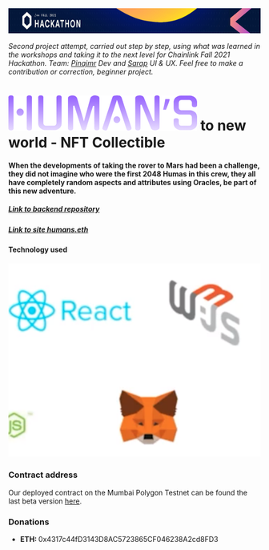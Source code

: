 <img  src="./imagen/Frame.jpg" width="830" height="50" >

*Second project attempt, carried out step by step, using what was learned in the workshops and taking it to the next level for Chainlink Fall 2021 Hackathon.*
_Team: [Pinajmr](https://www.linkedin.com/in/pinajmr/) Dev and [Sarap](https://www.linkedin.com/in/sarahrappeneau/) UI & UX. Feel free to make a contribution or correction, beginner project._

# <img  src="./imagen/Logo.png" width="377" height="70" > to new world - NFT Collectible

#### When the developments of taking the rover to Mars had been a challenge, they did not imagine who were the first 2048 Humas in this crew, they all have completely random aspects and attributes using Oracles, be part of this new adventure.


##### [Link to backend repository](https://github.com/pinajmr/NFT-Collectible-Humans-Interface)
##### [Link to site humans.eth](https://bafybeihlpe7kpnaifm7tn4jdrm6z2kzc44kl6kvm5axhwnyz5tormchdpq.ipfs.infura-ipfs.io/#/)

#### Technology used
![alt text](./imagen/tecn.png "technology used")



### Contract address
Our deployed contract on the Mumbai Polygon Testnet can be found the last beta version [here](https://mumbai.polygonscan.com/address/0x481cc04ef52038B7b8157419D8F7e2D88A27e791).

### Donations

* <strong>ETH: </strong>0x4317c44fD3143D8AC5723865CF046238A2cd8FD3


